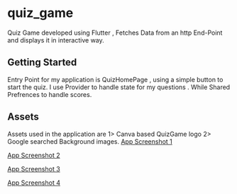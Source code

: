 # quiz_game

Quiz Game developed using Flutter , Fetches Data from an http End-Point and displays it in interactive way.

## Getting Started

Entry Point for my application is QuizHomePage , using a simple button to start the quiz.
I use Provider to handle state for my questions . While Shared Prefrences to handle scores.

## Assets
Assets used in the application are 
1> Canva based QuizGame logo 
2> Google searched Background images.
[App Screenshot 1](https://github.com/ekansh0unofficial/QuizGame-TestLine/blob/main/WhatsApp%20Image%202025-01-20%20at%2011.01.41%20PM.jpeg?raw=true)  

[App Screenshot 2](https://github.com/ekansh0unofficial/QuizGame-TestLine/blob/main/WhatsApp%20Image%202025-01-20%20at%2011.01.43%20PM.jpeg?raw=true)  

[App Screenshot 3](https://github.com/ekansh0unofficial/QuizGame-TestLine/blob/main/WhatsApp%20Image%202025-01-20%20at%2011.01.44%20PM.jpeg?raw=true)  

[App Screenshot 4](https://github.com/ekansh0unofficial/QuizGame-TestLine/blob/main/WhatsApp%20Image%202025-01-20%20at%2011.01.42%20PM.jpeg?raw=true)  

